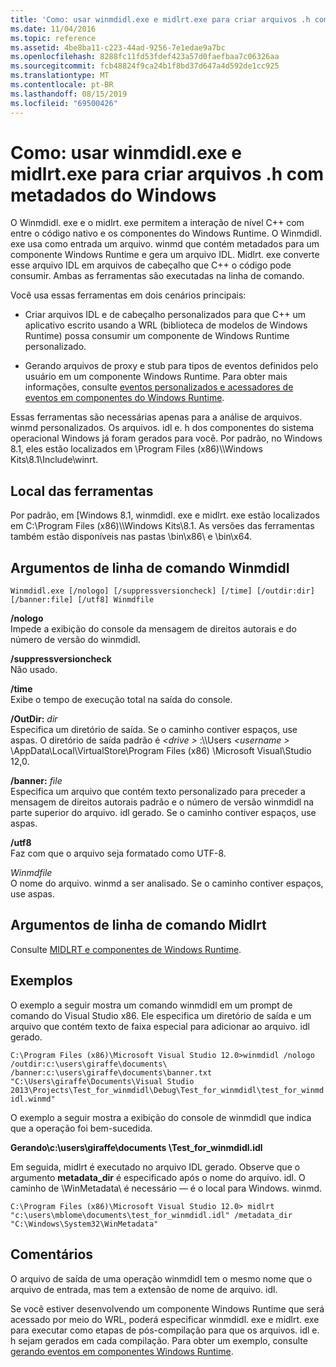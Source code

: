 ```yaml
---
title: 'Como: usar winmdidl.exe e midlrt.exe para criar arquivos .h com metadados do Windows'
ms.date: 11/04/2016
ms.topic: reference
ms.assetid: 4be8ba11-c223-44ad-9256-7e1edae9a7bc
ms.openlocfilehash: 8288fc11fd53fdef423a57d0faefbaa7c06326aa
ms.sourcegitcommit: fcb48824f9ca24b1f8bd37d647a4d592de1cc925
ms.translationtype: MT
ms.contentlocale: pt-BR
ms.lasthandoff: 08/15/2019
ms.locfileid: "69500426"
---
```

# <a name="how-to-use-winmdidlexe-and-midlrtexe-to-create-h-files-from-windows-metadata"></a>Como: usar winmdidl.exe e midlrt.exe para criar arquivos .h com metadados do Windows

O Winmdidl. exe e o midlrt. exe permitem a interação de nível C++ com entre o código nativo e os componentes do Windows Runtime. O Winmdidl. exe usa como entrada um arquivo. winmd que contém metadados para um componente Windows Runtime e gera um arquivo IDL. Midlrt. exe converte esse arquivo IDL em arquivos de cabeçalho que C++ o código pode consumir. Ambas as ferramentas são executadas na linha de comando.

Você usa essas ferramentas em dois cenários principais:

- Criar arquivos IDL e de cabeçalho personalizados para que C++ um aplicativo escrito usando a WRL (biblioteca de modelos de Windows Runtime) possa consumir um componente de Windows Runtime personalizado.

- Gerando arquivos de proxy e stub para tipos de eventos definidos pelo usuário em um componente Windows Runtime. Para obter mais informações, consulte [eventos personalizados e acessadores de eventos em componentes do Windows Runtime](/windows/uwp/winrt-components/custom-events-and-event-accessors-in-windows-runtime-components).

Essas ferramentas são necessárias apenas para a análise de arquivos. winmd personalizados. Os arquivos. idl e. h dos componentes do sistema operacional Windows já foram gerados para você. Por padrão, no Windows 8.1, eles estão localizados em \Program Files (x86)\\\Windows Kits\8.1\Include\winrt.

## <a name="location-of-the-tools"></a>Local das ferramentas

Por padrão, em [Windows 8.1, winmdidl. exe e midlrt. exe estão localizados em C:\Program Files (x86)\\\Windows Kits\8.1. As versões das ferramentas também estão disponíveis nas pastas \bin\x86\ e \bin\x64\.

## <a name="winmdidl-command-line-arguments"></a>Argumentos de linha de comando Winmdidl

```
Winmdidl.exe [/nologo] [/suppressversioncheck] [/time] [/outdir:dir] [/banner:file] [/utf8] Winmdfile
```

**/nologo**<br/>
Impede a exibição do console da mensagem de direitos autorais e do número de versão do winmdidl.

**/suppressversioncheck**<br/>
Não usado.

**/time**<br/>
Exibe o tempo de execução total na saída do console.

**/OutDir:** <em>dir</em><br/>
Especifica um diretório de saída. Se o caminho contiver espaços, use aspas. O diretório de saída padrão é  *\<drive >* :\\\Users *\<username >* \AppData\Local\VirtualStore\Program Files (x86) \Microsoft Visual\\Studio 12,0.

**/banner:** <em>file</em><br/>
Especifica um arquivo que contém texto personalizado para preceder a mensagem de direitos autorais padrão e o número de versão winmdidl na parte superior do arquivo. idl gerado. Se o caminho contiver espaços, use aspas.

**/utf8**<br/>
Faz com que o arquivo seja formatado como UTF-8.

*Winmdfile*<br/>
O nome do arquivo. winmd a ser analisado. Se o caminho contiver espaços, use aspas.

## <a name="midlrt-command-line-arguments"></a>Argumentos de linha de comando Midlrt

Consulte [MIDLRT e componentes de Windows Runtime](/windows/win32/Midl/midlrt-and-windows-runtime-components).

## <a name="examples"></a>Exemplos

O exemplo a seguir mostra um comando winmdidl em um prompt de comando do Visual Studio x86. Ele especifica um diretório de saída e um arquivo que contém texto de faixa especial para adicionar ao arquivo. idl gerado.

`C:\Program Files (x86)\Microsoft Visual Studio 12.0>winmdidl /nologo /outdir:c:\users\giraffe\documents\ /banner:c:\users\giraffe\documents\banner.txt "C:\Users\giraffe\Documents\Visual Studio 2013\Projects\Test_for_winmdidl\Debug\Test_for_winmdidl\test_for_winmdidl.winmd"`

O exemplo a seguir mostra a exibição do console de winmdidl que indica que a operação foi bem-sucedida.

**Gerando\\c:\users\giraffe\documents \Test_for_winmdidl.idl**

Em seguida, midlrt é executado no arquivo IDL gerado. Observe que o argumento **metadata_dir** é especificado após o nome do arquivo. idl. O caminho de \WinMetadata\ é necessário — é o local para Windows. winmd.

`C:\Program Files (x86)\Microsoft Visual Studio 12.0> midlrt "c:\users\mblome\documents\test_for_winmdidl.idl" /metadata_dir "C:\Windows\System32\WinMetadata"`

## <a name="remarks"></a>Comentários

O arquivo de saída de uma operação winmdidl tem o mesmo nome que o arquivo de entrada, mas tem a extensão de nome de arquivo. idl.

Se você estiver desenvolvendo um componente Windows Runtime que será acessado por meio do WRL, poderá especificar winmdidl. exe e midlrt. exe para executar como etapas de pós-compilação para que os arquivos. idl e. h sejam gerados em cada compilação. Para obter um exemplo, consulte [gerando eventos em componentes Windows Runtime](/windows/uwp/winrt-components/raising-events-in-windows-runtime-components).